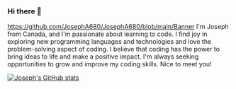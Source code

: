### Hi there 👋
https://github.com/JosephA680/JosephA680/blob/main/Banner
I'm Joseph from Canada, and I'm passionate about learning to code. I find joy in exploring new programming languages and technologies and love the problem-solving aspect of coding. I believe that coding has the power to bring ideas to life and make a positive impact. I'm always seeking opportunities to grow and improve my coding skills. Nice to meet you!

[![Joseph's GitHub stats](https://github-readme-stats.vercel.app/api?username=JosephA680)](https://github.com/anuraghazra/github-readme-stats)
